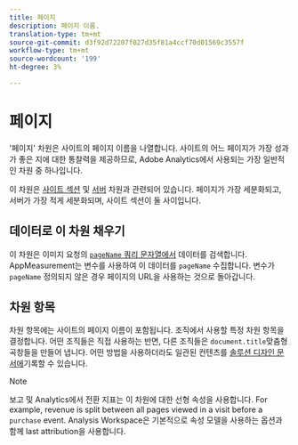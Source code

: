 ```yaml
---
title: 페이지
description: 페이지 이름.
translation-type: tm+mt
source-git-commit: d3f92d72207f027d35f81a4ccf70d01569c3557f
workflow-type: tm+mt
source-wordcount: '199'
ht-degree: 3%

---
```



# 페이지

&#39;페이지&#39; 차원은 사이트의 페이지 이름을 나열합니다. 사이트의 어느 페이지가 가장 성과가 좋은 지에 대한 통찰력을 제공하므로, Adobe Analytics에서 사용되는 가장 일반적인 차원 중 하나입니다.

이 차원은 [사이트 섹션](site-section.md) 및 [서버](server.md) 차원과 관련되어 있습니다. 페이지가 가장 세분화되고, 서버가 가장 적게 세분화되며, 사이트 섹션이 둘 사이입니다.

## 데이터로 이 차원 채우기

이 차원은 이미지 요청의 [`pageName` 쿼리 문자열에서](/help/implement/validate/query-parameters.md) 데이터를 검색합니다. AppMeasurement는 변수를 사용하여 이 데이터를 `pageName` 수집합니다. 변수가 `pageName` 정의되지 않은 경우 페이지의 URL을 사용하는 것으로 돌아갑니다.

## 차원 항목

차원 항목에는 사이트의 페이지 이름이 포함됩니다. 조직에서 사용할 특정 차원 항목을 결정합니다. 어떤 조직들은 직접 사용하는 반면, 다른 조직들은 `document.title`맞춤형 곡창들을 만들어 냅니다. 어떤 방법을 사용하더라도 일관된 컨텐츠를 [솔루션 디자인 문서에](/help/implement/prepare/solution-design.md)기록할 수 있습니다.

>[!NOTE]
>
>보고 및 Analytics에서 전환 지표는 이 차원에 대한 선형 속성을 사용합니다. For example, revenue is split between all pages viewed in a visit before a `purchase` event. Analysis Workspace은 기본적으로 속성 모델을 사용하는 옵션과 함께 last attribution을 사용합니다.
